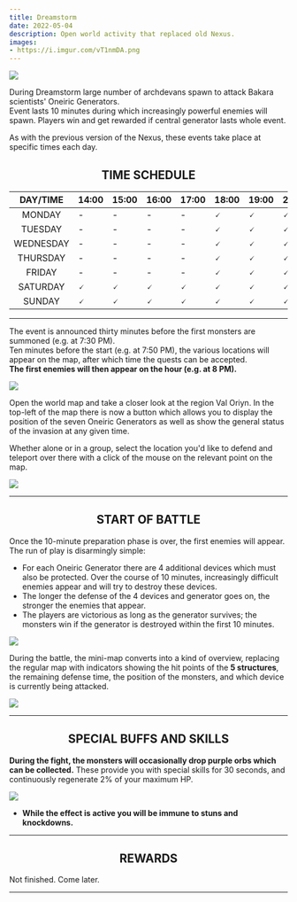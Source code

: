 ```yaml
---
title: Dreamstorm
date: 2022-05-04    
description: Open world activity that replaced old Nexus. 
images:
- https://i.imgur.com/vT1nmDA.png
---
```


![](https://i.imgur.com/4PUHgon.png)

During Dreamstorm large number of archdevans spawn to attack Bakara scientists' Oneiric Generators.<br>
Event lasts 10 minutes during which increasingly powerful enemies will spawn. Players win and get rewarded if central generator lasts whole event. 

As with the previous version of the Nexus, these events take place at specific times each day.
<center>

## TIME SCHEDULE

</center>

| **DAY/TIME** | **14:00** | **15:00** | **16:00** | **17:00** | **18:00** | **19:00** | **20:00** | **21:00** | **22:00** |
|:------------:|-----------|-----------|-----------|-----------|-----------|-----------|-----------|-----------|:---------:|
|    MONDAY    |     -     |     -     |     -     |     -     |     🗸     |     🗸     |     🗸     |     🗸     |     🗸     |
|    TUESDAY   |     -     |     -     |     -     |     -     |     🗸     |     🗸     |     🗸     |     🗸     |     🗸     |
|   WEDNESDAY  |     -     |     -     |     -     |     -     |     🗸     |     🗸     |     🗸     |     🗸     |     🗸     |
|   THURSDAY   |     -     |     -     |     -     |     -     |     🗸     |     🗸     |     🗸     |     🗸     |     🗸     |
|    FRIDAY    |     -     |     -     |     -     |     -     |     🗸     |     🗸     |     🗸     |     🗸     |     🗸     |
|   SATURDAY   |     🗸     |     🗸     |     🗸     |     🗸     |     🗸     |     🗸     |     🗸     |     🗸     |     🗸     |
|    SUNDAY    |     🗸     |     🗸     |     🗸     |     🗸     |     🗸     |     🗸     |     🗸     |     🗸     |     🗸     |

<hr/>

The event is announced thirty minutes before the first monsters are summoned (e.g. at 7:30 PM).<br>
Ten minutes before the start (e.g. at 7:50 PM), the various locations will appear on the map, after which time the quests can be accepted.<br>
**The first enemies will then appear on the hour (e.g. at 8 PM).**

![](https://i.imgur.com/GfTHv8f.png)

Open the world map and take a closer look at the region Val Oriyn. In the top-left of the map there is now a button which allows you to display the position of the seven Oneiric Generators as well as show the general status of the invasion at any given time.

Whether alone or in a group, select the location you'd like to defend and teleport over there with a click of the mouse on the relevant point on the map.

![](https://i.imgur.com/OtO0aDo.png)

<hr/>
<center>

## START OF BATTLE

</center>

Once the 10-minute preparation phase is over, the first enemies will appear. The run of play is disarmingly simple:

- For each Oneiric Generator there are 4 additional devices which must also be protected. Over the course of 10 minutes, increasingly difficult enemies appear and will try to destroy these devices.
- The longer the defense of the 4 devices and generator goes on, the stronger the enemies that appear.
- The players are victorious as long as the generator survives; the monsters win if the generator is destroyed within the first 10 minutes.

![](https://i.imgur.com/NuQP97h.png)

During the battle, the mini-map converts into a kind of overview, replacing the regular map with indicators showing the hit points of the **5 structures**, the remaining defense time, the position of the monsters, and which device is currently being attacked.

![](https://i.imgur.com/I0oFAyh.png)

<hr/>
<center>

## SPECIAL BUFFS AND SKILLS

</center>

**During the fight, the monsters will occasionally drop purple orbs which can be collected.** These provide you with special skills for 30 seconds, and continuously regenerate 2% of your maximum HP.

![](https://i.imgur.com/BdS0Vg0.png)

- **While the effect is active you will be immune to stuns and knockdowns.**

<hr/>
<center>

## REWARDS

</center>

Not finished. Come later.

<hr/>




